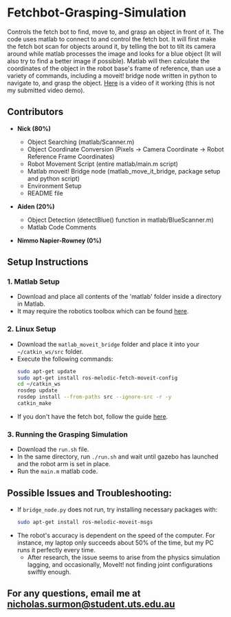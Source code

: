 # Fetchbot-Grasping-Simulation

Controls the fetch bot to find, move to, and grasp an object in front of it. 
The code uses matlab to connect to and control the fetch bot. It will first make the fetch bot scan for objects around it, by telling the bot to tilt its camera around while matlab processes the image and looks for a blue object (It will also try to find a better image if possible). Matlab will then calculate the coordinates of the object in the robot base's frame of reference, than use a variety of commands, including a moveit! bridge node written in python to navigate to, and grasp the object. [Here](https://youtu.be/HRn41opEtRI) is a video of it working (this is not my submitted video demo).

## Contributors

- **Nick (80%)**
  - Object Searching (matlab/Scanner.m)
  - Object Coordinate Conversion (Pixels -> Camera Coordinate -> Robot Reference Frame Coordinates)
  - Robot Movement Script (entire matlab/main.m script)
  - Matlab moveit! Bridge node (matlab_move_it_bridge, package setup and python script)
  - Environment Setup
  - README file

- **Aiden (20%)**
  - Object Detection (detectBlue() function in matlab/BlueScanner.m)
  - Matlab Code Comments

- **Nimmo Napier-Rowney (0%)**

## Setup Instructions

### 1. Matlab Setup
- Download and place all contents of the 'matlab' folder inside a directory in Matlab. 
- It may require the robotics toolbox which can be found [here](https://canvas.uts.edu.au/courses/27375/files/5451349?wrap=1).

### 2. Linux Setup
- Download the `matlab_moveit_bridge` folder and place it into your `~/catkin_ws/src` folder.
- Execute the following commands:
  ```bash
  sudo apt-get update
  sudo apt-get install ros-melodic-fetch-moveit-config
  cd ~/catkin_ws
  rosdep update
  rosdep install --from-paths src --ignore-src -r -y
  catkin_make
- If you don't have the fetch bot, follow the guide [here](https://canvas.uts.edu.au/courses/28447/files/5257344?module_item_id=1405074). 
### 3. Running the Grasping Simulation
- Download the `run.sh` file.
- In the same directory, run `./run.sh` and wait until gazebo has launched and the robot arm is set in place.
- Run the `main.m` matlab code.

## Possible Issues and Troubleshooting:
- If `bridge_node.py` does not run, try installing necessary packages with:
  ```bash
  sudo apt-get install ros-melodic-moveit-msgs
- The robot's accuracy is dependent on the speed of the computer. For instance, my laptop only succeeds about 50% of the time, but my PC runs it perfectly every time.
  - After research, the issue seems to arise from the physics simulation lagging, and occasionally, MoveIt! not finding joint configurations swiftly enough.

## For any questions, email me at nicholas.surmon@student.uts.edu.au    
